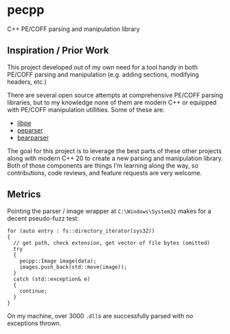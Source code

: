 # pecpp

C++ PE/COFF parsing and manipulation library 

## Inspiration / Prior Work

This project developed out of my own need for a tool handy in both PE/COFF parsing and manipulation (e.g. adding sections, modifying headers, etc.)

There are several open source attempts at comprehensive PE/COFF parsing libraries, but to my knowledge none of them are modern C++ or equipped with PE/COFF manipulation utillities. Some of these are:

- [libpe](https://github.com/merces/libpe/)
- [peparser](https://github.com/smarttechnologies/peparser)
- [bearparser](https://github.com/hasherezade/bearparser)

The goal for this project is to leverage the best parts of these other projects along with modern C++ 20 to create a new parsing and manipulation library. Both of those components are things I'm learning along the way, so contributions, code reviews, and feature requests are very welcome.

## Metrics

Pointing the parser / image wrapper at `C:\Windows\System32` makes for a decent pseudo-fuzz test:

```
for (auto entry : fs::directory_iterator(sys32))
{
  // get path, check extension, get vector of file bytes (omitted)
  try
  {
    pecpp::Image image(data);
    images.push_back(std::move(image));
  }
  catch (std::exception& e)
  {
    continue;
  }
}
```

On my machine, over 3000 `.dll`s are successfully parsed with no exceptions thrown.
